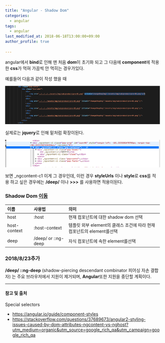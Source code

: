 ```yaml
---
title: "Angular - Shadow Dom"
categories: 
  - angular
tags:
  - angular
last_modified_at: 2018-06-18T13:00:00+09:00
author_profile: true

---
```

angular에서 **bind**로 인해 맨 처음 **dom**이 초기화 되고 그 다음에 **component**에 적용한 **css**가 먹혀 가끔씩 안 먹히는 경우가있다.

예를들어 다음과 같이 작성 했을 때

![1](/assets/img/posts/angular/shadowdom/1.png)

실제로는 **jquery**로 인해 밑처럼 확장이된다.

![2](/assets/img/posts/angular/shadowdom/2.png)

보면 _ngcontent-c1 이게 그 경우인데, 이런 경우 **styleUrls** 이나 **style**로 **css**를 적용 하고 싶은 경우에는 **/deep/** 이나 **>>>** 를 사용하면 적용이된다.

### Shadow Dom [이동](https://angular.io/guide/component-styles)

|이름|사용법|의미|
|:---|:---|:---|
|host|:host|현재 컴포넌트에 대한 shadow dom 선택|
|host-context|:host-context|템플릿 외부 element의 클래스 조건에 따라 현재 컴포넌트의 element를선택|
|deep|/deep/ or ::ng-deep|자식 컴포넌트에 속한 element를선택|



### 2018/8/23추가
**/deep/ ::ng-deep** (shadow-piercing descendant combinator 피어싱 자손 결합자) 는 주요 브라우저에서 지원이 제거되며, **Angular**또한 지원을 중단할 계획이다.


---
#### 참고 및 출처

Special selectors
- https://angular.io/guide/component-styles
- https://stackoverflow.com/questions/37689673/angular2-styling-issues-caused-by-dom-attributes-ngcontent-vs-nghost?utm_medium=organic&utm_source=google_rich_qa&utm_campaign=google_rich_qa